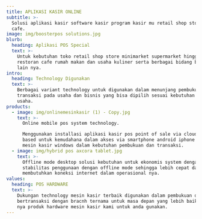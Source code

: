 ```yaml
---
title: APLIKASI KASIR ONLINE
subtitle: >-
  Solusi aplikasi kasir software kasir program kasir mu retail shop store resto
  cafe.
image: img/boosterpos solutions.jpg
blurb:
  heading: Aplikasi POS Special
  text: >-
    Untuk kebutuhan toko retail shop store minimarket supermarket hingga
    restoran cafe rumah makan dan usaha kuliner serta berbagai bidang bisnis
    lain nya.
intro:
  heading: Technology Digunakan
  text: >-
    Berbagai variant technology untuk digunakan dalam menunjang pembukuan dan
    transaksi pada usaha dan bisnis yang bisa dipilih sesuai kebutuhan akan
    usaha.
products:
  - image: img/onlinemesinkasir (1) - Copy.jpg
    text: >-
      Online mobile pos system technology.

      Menggunakan installasi aplikasi kasir pos point of sale via clouds web
      based untuk kemudahana dalam akses via smartphone android iphone hingga
      mesin kasir windows dalam kebutuhan pembukuan dan transaksi.
  - image: img/hybrid pos axcora tablet.jpg
    text: >-
      Offline mode desktop solusi kebutuhan untuk ekonomis system dengan
      stabilitas penggunaan dengan offline mode sehingga lebih cepat dan tidak
      membutuhkan koneksi internet dalam operasional nya.
values:
  heading: POS HARDWARE
  text: >-
    Dukungan technology mesin kasir terbaik digunakan dalam pembukuan dan
    bertransaksi dengan bracnh ternama untuk masa depan yang lebih baik dan awet
    nya produk hardware mesin kasir kami untuk anda gunakan.
---
```


